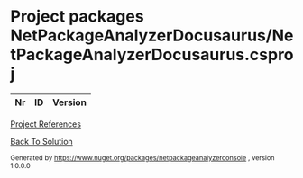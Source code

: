 
# Project packages NetPackageAnalyzerDocusaurus/NetPackageAnalyzerDocusaurus.csproj

|Nr|ID|Version|
| ----------- | ----------- | ----------- |



[Project References](ProjectReferences)


[Back To Solution](../../ProjectRelation)

<small>Generated  by https://www.nuget.org/packages/netpackageanalyzerconsole , version 1.0.0.0</small>


